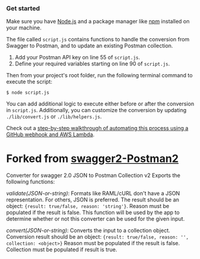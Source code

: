 ### Get started
Make sure you have [Node.js](https://nodejs.org/en/download/) and a package manager like [npm](https://www.npmjs.com/) installed on your machine.

The file called `script.js` contains functions to handle the conversion from Swagger to Postman, and to update an existing Postman collection. 

1. Add your Postman API key on line 55 of `script.js`.
1. Define your required variables starting on line 90 of `script.js`.

Then from your project's root folder, run the following terminal command to execute the script:

    $ node script.js

You can add additional logic to execute either before or after the conversion in `script.js`. Additionally, you can customize the conversion by updating `./lib/convert.js` or `./lib/helpers.js`.

Check out a [step-by-step walkthrough of automating this process using a GitHub webhook and AWS Lambda](https://medium.com/postman-engineering/the-ultimate-api-publishers-guide-be74a2692326).

# Forked from [swagger2-Postman2](https://github.com/postmanlabs/swagger2-postman2)
Converter for swagger 2.0 JSON to Postman Collection v2
Exports the following functions:

*<ValidationResult> validate(JSON-or-string)*: Formats like RAML/cURL don't have a JSON representation. For others, JSON is preferred. The result should be an object: `{result: true/false, reason: 'string'}`. Reason must be populated if the result is false. This function will be used by the app to determine whether or not this converter can be used for the given input.

*<Conversion result> convert(JSON-or-string)*: Converts the input to a collection object. Conversion result should be an object: `{result: true/false, reason: '', collection: <object>}` Reason must be populated if the result is false. Collection must be populated if result is true.